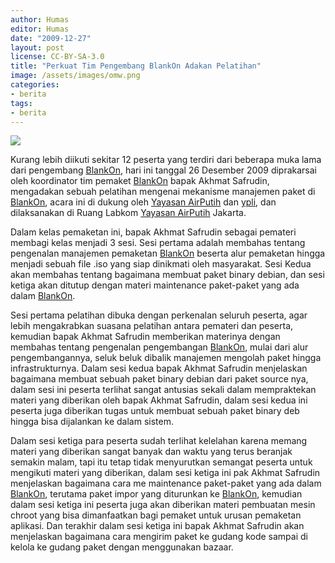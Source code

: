 ```yaml
---
author: Humas
editor: Humas
date: "2009-12-27"
layout: post
license: CC-BY-SA-3.0
title: "Perkuat Tim Pengembang BlankOn Adakan Pelatihan"
image: /assets/images/omw.png
categories:
- berita
tags:
- berita
---
```


![](http://catatanpinguin.wordpress.com/files/2009/12/sany0035.jpg?w=300)

Kurang lebih diikuti sekitar 12 peserta yang terdiri dari beberapa muka lama
dari pengembang [BlankOn](http://blankonlinux.or.id/), hari ini tanggal 26
Desember 2009 diprakarsai oleh koordinator tim pemaket
[BlankOn](http://blankonlinux.or.id/) bapak Akhmat Safrudin, mengadakan sebuah
pelatihan mengenai mekanisme manajemen paket di
[BlankOn](http://blankonlinux.or.id/), acara ini di dukung oleh [Yayasan
AirPutih](http://airputih.or.id/) dan [ypli](http://ypli.or.id/), dan
dilaksanakan di Ruang Labkom [Yayasan AirPutih](http://airputih.or.id/)
Jakarta.

Dalam kelas pemaketan ini, bapak Akhmat Safrudin sebagai pemateri membagi
kelas menjadi 3 sesi. Sesi pertama adalah membahas tentang pengenalan
manajemen pemaketan [BlankOn](http://blankonlinux.or.id/) beserta alur
pemaketan hingga menjadi sebuah file .iso yang siap dinikmati oleh masyarakat.
Sesi Kedua akan membahas tentang bagaimana membuat paket binary debian, dan
sesi ketiga akan ditutup dengan materi maintenance paket-paket yang ada dalam
[BlankOn](http://blankonlinux.or.id/).

Sesi pertama pelatihan dibuka dengan perkenalan seluruh peserta, agar lebih
mengakrabkan suasana pelatihan antara pemateri dan peserta, kemudian bapak
Akhmat Safrudin memberikan materinya dengan membahas tentang pengenalan
pengembangan [BlankOn](http://blankonlinux.or.id/), mulai dari alur
pengembangannya, seluk beluk dibalik manajemen mengolah paket hingga
infrastrukturnya. Dalam sesi kedua bapak Akhmat Safrudin menjelaskan bagaimana
membuat sebuah paket binary debian dari paket source nya, dalam sesi ini
peserta terlihat sangat antusias sekali dalam mempraktekan materi yang
diberikan oleh bapak Akhmat Safrudin, dalam sesi kedua ini peserta juga
diberikan tugas untuk membuat sebuah paket binary deb hingga bisa dijalankan
ke dalam sistem.

Dalam sesi ketiga para peserta sudah terlihat kelelahan karena memang materi
yang diberikan sangat banyak dan waktu yang terus beranjak semakin malam, tapi
itu tetap tidak menyurutkan semangat peserta untuk mengikuti materi yang
diberikan, dalam sesi ketiga ini pak Akhmat Safrudin menjelaskan bagaimana
cara me maintenance paket-paket yang ada dalam
[BlankOn](http://blankonlinux.or.id/), terutama paket impor yang diturunkan ke
[BlankOn](http://blankonlinux.or.id/), kemudian dalam sesi ketiga ini peserta
juga akan diberikan materi pembuatan mesin chroot yang bisa dimanfaatkan bagi
pemaket untuk urusan pemaketan aplikasi. Dan terakhir dalam sesi ketiga ini
bapak Akhmat Safrudin akan menjelaskan bagaimana cara mengirim paket ke gudang
kode sampai di kelola ke gudang paket dengan menggunakan bazaar.


    